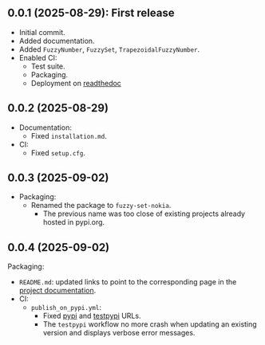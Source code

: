 ## 0.0.1 (2025-08-29): First release

* Initial commit.
* Added documentation.
* Added `FuzzyNumber`, `FuzzySet`, `TrapezoidalFuzzyNumber`.
* Enabled CI:
  * Test suite.
  * Packaging.
  * Deployment on [readthedoc](https://app.readthedocs.org/)

## 0.0.2 (2025-08-29)

* Documentation:
  * Fixed `installation.md`.
* CI:
  * Fixed `setup.cfg`.

## 0.0.3 (2025-09-02)

* Packaging:
  * Renamed the package to `fuzzy-set-nokia`.
    * The previous name was too close of existing projects already hosted in pypi.org.

## 0.0.4 (2025-09-02)

Packaging:
  * `README.md`: updated links to point to the corresponding page in the [project documentation](https://fuzzy-set.readthedocs.io/).
* CI:
  * `publish_on_pypi.yml`:
    * Fixed [pypi](https://pypi.org/p/fuzzy_set_nokia) and [testpypi](https://test.pypi.org/p/fuzzy_set_nokia) URLs.
    * The `testpypi` workflow no more crash when updating an existing version and displays verbose error messages.
